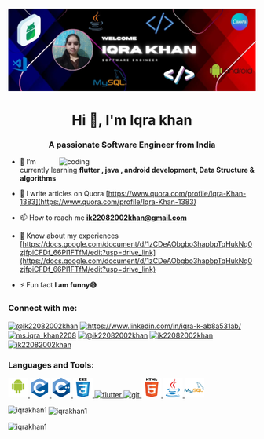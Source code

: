 ![logo](https://github.com/Iqrakhan1/iqrakhan1/blob/master/gift%20card.jpg)
<h1 align="center">Hi 👋, I'm Iqra khan</h1>
<h3 align="center">A passionate Software Engineer from India</h3>

<img align = "right" alt = "coding" width = "400" src = "https://learnzoid.com/assets/front/main/others/demo.gif">


- 🌱 I’m currently learning **flutter , java , android development, Data Structure & algorithms**

- 📝 I write articles on Quora [https://www.quora.com/profile/Iqra-Khan-1383](https://www.quora.com/profile/Iqra-Khan-1383)

- 📫 How to reach me **ik22082002khan@gmail.com**

- 📄 Know about my experiences [https://docs.google.com/document/d/1zCDeAObgbo3hapbpTqHukNq0zjfpiCFDf_66Pl1FTfM/edit?usp=drive_link](https://docs.google.com/document/d/1zCDeAObgbo3hapbpTqHukNq0zjfpiCFDf_66Pl1FTfM/edit?usp=drive_link)

- ⚡ Fun fact **I am funny😅**

<h3 align="left">Connect with me:</h3>
<p align="left">
<a href="https://twitter.com/@ik22082002khan" target="blank"><img align="center" src="https://raw.githubusercontent.com/rahuldkjain/github-profile-readme-generator/master/src/images/icons/Social/twitter.svg" alt="@ik22082002khan" height="30" width="40" /></a>
<a href="https://linkedin.com/in/https://www.linkedin.com/in/iqra-k-ab8a531ab/" target="blank"><img align="center" src="https://raw.githubusercontent.com/rahuldkjain/github-profile-readme-generator/master/src/images/icons/Social/linked-in-alt.svg" alt="https://www.linkedin.com/in/iqra-k-ab8a531ab/" height="30" width="40" /></a>
<a href="https://instagram.com/ms.iqra_khan2208" target="blank"><img align="center" src="https://raw.githubusercontent.com/rahuldkjain/github-profile-readme-generator/master/src/images/icons/Social/instagram.svg" alt="ms.iqra_khan2208" height="30" width="40" /></a>
<a href="https://www.hackerrank.com/@ik22082002khan" target="blank"><img align="center" src="https://raw.githubusercontent.com/rahuldkjain/github-profile-readme-generator/master/src/images/icons/Social/hackerrank.svg" alt="@ik22082002khan" height="30" width="40" /></a>
<a href="https://www.leetcode.com/ik22082002khan" target="blank"><img align="center" src="https://raw.githubusercontent.com/rahuldkjain/github-profile-readme-generator/master/src/images/icons/Social/leet-code.svg" alt="ik22082002khan" height="30" width="40" /></a>
<a href="https://auth.geeksforgeeks.org/user/ik22082002khan" target="blank"><img align="center" src="https://raw.githubusercontent.com/rahuldkjain/github-profile-readme-generator/master/src/images/icons/Social/geeks-for-geeks.svg" alt="ik22082002khan" height="30" width="40" /></a>
</p>

<h3 align="left">Languages and Tools:</h3>
<p align="left"> <a href="https://developer.android.com" target="_blank" rel="noreferrer"> <img src="https://raw.githubusercontent.com/devicons/devicon/master/icons/android/android-original-wordmark.svg" alt="android" width="40" height="40"/> </a> <a href="https://www.cprogramming.com/" target="_blank" rel="noreferrer"> <img src="https://raw.githubusercontent.com/devicons/devicon/master/icons/c/c-original.svg" alt="c" width="40" height="40"/> </a> <a href="https://www.w3schools.com/cpp/" target="_blank" rel="noreferrer"> <img src="https://raw.githubusercontent.com/devicons/devicon/master/icons/cplusplus/cplusplus-original.svg" alt="cplusplus" width="40" height="40"/> </a> <a href="https://www.w3schools.com/css/" target="_blank" rel="noreferrer"> <img src="https://raw.githubusercontent.com/devicons/devicon/master/icons/css3/css3-original-wordmark.svg" alt="css3" width="40" height="40"/> </a> <a href="https://flutter.dev" target="_blank" rel="noreferrer"> <img src="https://www.vectorlogo.zone/logos/flutterio/flutterio-icon.svg" alt="flutter" width="40" height="40"/> </a> <a href="https://git-scm.com/" target="_blank" rel="noreferrer"> <img src="https://www.vectorlogo.zone/logos/git-scm/git-scm-icon.svg" alt="git" width="40" height="40"/> </a> <a href="https://www.w3.org/html/" target="_blank" rel="noreferrer"> <img src="https://raw.githubusercontent.com/devicons/devicon/master/icons/html5/html5-original-wordmark.svg" alt="html5" width="40" height="40"/> </a> <a href="https://www.java.com" target="_blank" rel="noreferrer"> <img src="https://raw.githubusercontent.com/devicons/devicon/master/icons/java/java-original.svg" alt="java" width="40" height="40"/> </a> <a href="https://www.mysql.com/" target="_blank" rel="noreferrer"> <img src="https://raw.githubusercontent.com/devicons/devicon/master/icons/mysql/mysql-original-wordmark.svg" alt="mysql" width="40" height="40"/> </a> </p>

<p><img align="left" src="https://github-readme-stats.vercel.app/api/top-langs?username=iqrakhan1&show_icons=true&locale=en&layout=compact" alt="iqrakhan1" /></p>

<p>&nbsp;<img align="center" src="https://github-readme-stats.vercel.app/api?username=iqrakhan1&show_icons=true&locale=en" alt="iqrakhan1" /></p>

<p><img align="center" src="https://github-readme-streak-stats.herokuapp.com/?user=iqrakhan1&" alt="iqrakhan1" /></p>
